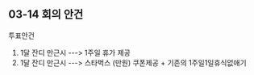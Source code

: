 ## 03-14 회의 안건

투표안건

1.  1달 잔디 만근시 ---> 1주일 휴가 제공 
2.  1달 잔디 만근시 ---> 스타벅스 (만원) 쿠폰제공 + 기존의 1주일1일휴식없애기 
